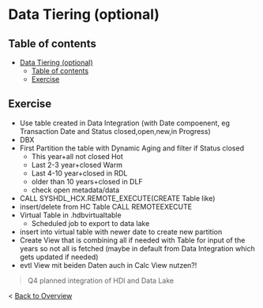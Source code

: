 # Data Tiering (optional)

## Table of contents 

- [Data Tiering (optional)](#data-tiering-optional)
  - [Table of contents](#table-of-contents)
  - [Exercise](#exercise)

## Exercise
- Use table created in Data Integration (with Date compoenent, eg Transaction Date and Status closed,open,new,in Progress)
- DBX
- First Partition the table with Dynamic Aging and filter if Status closed
  - This year+all not closed Hot
  - Last 2-3 year+closed Warm
  - Last 4-10 year+closed in RDL
  - older than 10 years+closed in DLF
  - check open metadata/data
- CALL SYSHDL_HCX.REMOTE_EXECUTE(CREATE Table like)
- insert/delete from HC Table CALL REMOTEEXECUTE
- Virtual Table in .hdbvirtualtable
  - Scheduled job to export to data lake 
- insert into virtual table with newer date to create new partition
- Create View that is combining all if needed with Table for input of the years so not all is fetched (maybe in default from Data Integration which gets updated if needed)
- evtl View mit beiden Daten auch in Calc View nutzen?!

> Q4 planned integration of HDI and Data Lake

< [Back to Overview](README.md)